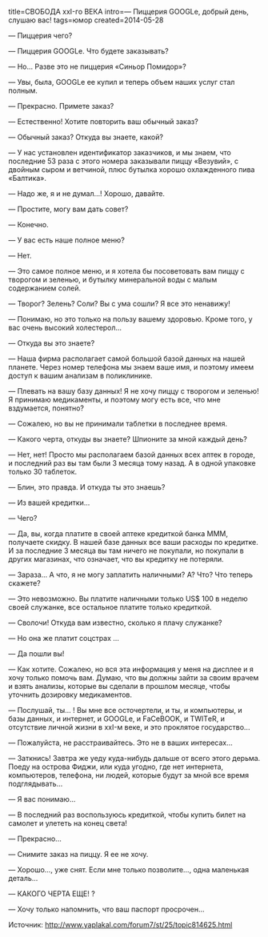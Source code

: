 title=СВОБОДА ххI-го ВЕКА
intro=— Пиццерия GOOGLе, добрый день, слушаю вас!
tags=юмор
created=2014-05-28

— Пиццерия чего?

— Пиццерия GOOGLе. Что будете заказывать?

— Но... Разве это не пиццерия «Синьор Помидор»?

— Увы, была, GOOGLе ее купил и теперь объем наших услуг стал полным.

— Прекрасно. Примете заказ?

— Естественно! Хотите повторить ваш обычный заказ?

— Обычный заказ? Откуда вы знаете, какой?

— У нас установлен идентификатор заказчиков, и мы знаем, что последние 53 раза с
этого номера заказывали пиццу «Везувий», с двойным сыром и ветчиной, плюс бутылка
хорошо охлажденного пива «Балтика».

— Надо же, я и не думал…! Хорошо, давайте.

— Простите, могу вам дать совет?

— Конечно.

— У вас есть наше полное меню?

— Нет.

— Это самое полное меню, и я хотела бы посоветовать вам пиццу с творогом и зеленью,
и бутылку минеральной воды с малым содержанием солей.

— Творог? Зелень? Соли? Вы с ума сошли? Я все это ненавижу!

— Понимаю, но это только на пользу вашему здоровью. Кроме того, у вас очень высокий
холестерол...

— Откуда вы это знаете?

— Наша фирма располагает самой большой базой данных на нашей планете. Через номер
телефона мы знаем ваше имя, и поэтому имеем доступ к вашим анализам в поликлинике.

— Плевать на вашу базу данных! Я не хочу пиццу с творогом и зеленью! Я принимаю
медикаменты, и поэтому могу есть все, что мне вздумается, понятно?

— Сожалею, но вы не принимали таблетки в последнее время.

— Какого черта, откуды вы знаете? Шпионите за мной каждый день?

— Нет, нет! Просто мы располагаем базой данных всех аптек в городе, и последний раз
вы там были 3 месяца тому назад. А в одной упаковке только 30 таблеток.

— Блин, это правда. И откуда ты это знаешь?

— Из вашей кредитки...

— Чего?

— Да, вы, когда платите в своей аптеке кредиткой банка МММ, получаете скидку. В
нашей базе данных все ваши расходы по кредитке. И за последние 3 месяца вы там
ничего не покупали, но покупали в других магазинах, что означает, что вы кредитку не
потеряли.

— Зараза... А что, я не могу заплатить наличными? А? Что? Что теперь скажете?

— Это невозможно. Вы платите наличными только US$ 100 в неделю своей служанке, все
остальное платите только кредиткой.

— Сволочи! Откуда вам известно, сколько я плачу служанке?

— Но она же платит соцстрах ...

— Да пошли вы!

— Как хотите. Сожалею, но вся эта информация у меня на дисплее и я хочу только
помочь вам. Думаю, что вы должны зайти за своим врачем и взять анализы, которые вы
сделали в прошлом месяце, чтобы уточнить дозировку медикаментов.

— Послушай, ты... ! Вы мне все осточертели, и ты, и компьютеры, и базы данных, и
интернет, и GOOGLе, и FаCеBOOK, и TWITеR, и отсутствие личной жизни в ххI-м веке, и
это проклятое государство...

— Пожалуйста, не расстраивайтесь. Это не в ваших интересах…

— Заткнись! Завтра же уеду куда-нибудь дальше от всего этого дерьма. Поеду на
острова Фиджи, или куда угодно, где нет интернета, компьютеров, телефона, ни людей,
которые будут за мной все время подглядывать...

— Я вас понимаю...

— В последний раз воспользуюсь кредиткой, чтобы купить билет на самолет и улететь на
конец света!

— Прекрасно...

— Снимите заказ на пиццу. Я ее не хочу.

— Хорошо…, уже снят. Если мне только позволите…, одна маленькая деталь...

— КАКОГО ЧЕРТА ЕЩЕ! ?

— Хочу только напомнить, что ваш паспорт просрочен…

Источник: <http://www.yaplakal.com/forum7/st/25/topic814625.html>
